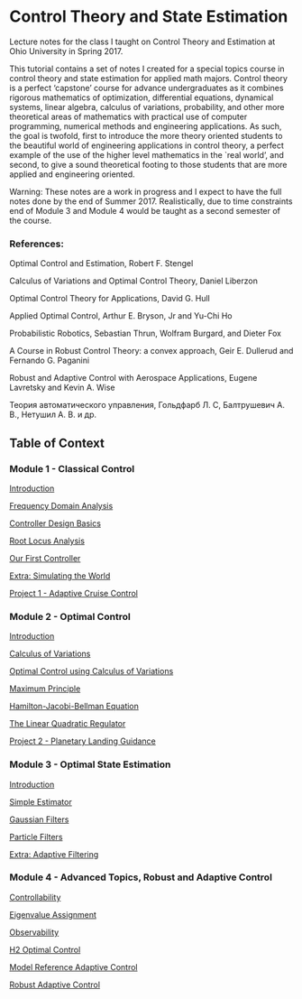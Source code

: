 # Control Theory and State Estimation

Lecture notes for the class I taught on Control Theory and Estimation at Ohio University in Spring 2017.

This tutorial contains a set of notes I created for a special topics course in control theory and state estimation for applied math majors. Control theory is a perfect ‘capstone’ course for advance undergraduates as it combines rigorous mathematics of optimization, differential equations, dynamical systems, linear algebra, calculus of variations, probability, and other more theoretical areas of mathematics with practical use of computer programming, numerical methods and engineering applications.
As such, the goal is twofold, first to introduce the more theory oriented students to the beautiful world of engineering applications in control theory, a perfect example of the use of the higher level mathematics in the `real world’, and second, to give a sound theoretical footing to those students that are more applied and engineering oriented.

Warning: These notes are a work in progress and I expect to have the full notes done by the end of Summer 2017.  Realistically, due to time constraints end of Module 3 and Module 4 would be taught as a second semester of the course.  

### References:

Optimal Control and Estimation, Robert F. Stengel

Calculus of Variations and Optimal Control Theory, Daniel Liberzon

Optimal Control Theory for Applications, David G. Hull

Applied Optimal Control, Arthur E. Bryson, Jr and Yu-Chi Ho

Probabilistic Robotics, Sebastian Thrun, Wolfram Burgard, and Dieter Fox

A Course in Robust Control Theory: a convex approach, Geir E. Dullerud and Fernando G. Paganini

Robust and Adaptive Control with Aerospace Applications, Eugene Lavretsky and Kevin A. Wise

Теория автоматического управления, Гольдфарб Л. С, Балтрушевич А. В., Нетушил А. В. и др.

## Table of Context  

### Module 1 - Classical Control
<a href="https://gurgentus.github.io/intro-control-and-estimation/UnderConstruction.html"> Introduction </a>

<a href="https://gurgentus.github.io/intro-control-and-estimation/Frequency-Domain-Analysis.html"> Frequency Domain Analysis </a>

<a href="https://gurgentus.github.io/intro-control-and-estimation/Controller-Design-Basics.html"> Controller Design Basics </a>

<a href="https://gurgentus.github.io/intro-control-and-estimation/Root-Locus-Analysis.html"> Root Locus Analysis </a>

<a href="https://gurgentus.github.io/intro-control-and-estimation/Our-First-Controller.html"> Our First Controller </a>

<a href="https://gurgentus.github.io/intro-control-and-estimation/Extra-Simulating-The-World.html"> Extra: Simulating the World </a>

<a href="https://gurgentus.github.io/intro-control-and-estimation/UnderConstruction.html"> Project 1 - Adaptive Cruise Control </a>

### Module 2 - Optimal Control
<a href="https://gurgentus.github.io/intro-control-and-estimation/UnderConstruction.html"> Introduction </a>

<a href="https://gurgentus.github.io/intro-control-and-estimation/Calculus-Of-Variations.html"> Calculus of Variations </a>

<a href="https://gurgentus.github.io/intro-control-and-estimation/Optimal-Control-Calculus-Of-Variations.html"> Optimal Control using Calculus of Variations </a>

<a href="https://gurgentus.github.io/intro-control-and-estimation/Maximum-Principle.html"> Maximum Principle </a>

<a href="https://gurgentus.github.io/intro-control-and-estimation/HJB.html"> Hamilton-Jacobi-Bellman Equation </a>

<a href="https://gurgentus.github.io/intro-control-and-estimation/LQR.html"> The Linear Quadratic Regulator </a>

<a href="https://gurgentus.github.io/intro-control-and-estimation/UnderConstruction.html"> Project 2 - Planetary Landing Guidance </a>

### Module 3 - Optimal State Estimation

<a href="https://gurgentus.github.io/intro-control-and-estimation/UnderConstruction.html"> Introduction </a>

<a href="https://gurgentus.github.io/intro-control-and-estimation/UnderConstruction.html"> Simple Estimator </a>

<a href="https://gurgentus.github.io/intro-control-and-estimation/UnderConstruction.html"> Gaussian Filters </a>

<a href="https://gurgentus.github.io/intro-control-and-estimation/UnderConstruction.html"> Particle Filters </a>

<a href="https://gurgentus.github.io/intro-control-and-estimation/UnderConstruction.html"> Extra: Adaptive Filtering </a>

### Module 4 - Advanced Topics, Robust and Adaptive Control

<a href="https://gurgentus.github.io/intro-control-and-estimation/UnderConstruction.html"> Controllability </a>

<a href="https://gurgentus.github.io/intro-control-and-estimation/UnderConstruction.html"> Eigenvalue Assignment </a>

<a href="https://gurgentus.github.io/intro-control-and-estimation/UnderConstruction.html"> Observability </a>

<a href="https://gurgentus.github.io/intro-control-and-estimation/UnderConstruction.html"> H2 Optimal Control </a>

<a href="https://gurgentus.github.io/intro-control-and-estimation/UnderConstruction.html"> Model Reference Adaptive Control </a>

<a href="https://gurgentus.github.io/intro-control-and-estimation/UnderConstruction.html"> Robust Adaptive Control </a>

</div>
